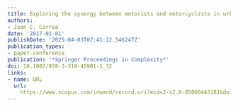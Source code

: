 ```yaml
---
title: Exploring the synergy between motorists and motorcyclists in urban mobilization
authors:
- Juan C. Correa
date: '2017-01-01'
publishDate: '2025-04-03T07:41:12.546247Z'
publication_types:
- paper-conference
publication: '*Springer Proceedings in Complexity*'
doi: 10.1007/978-3-319-45901-1_32
links:
- name: URL
  url: 
    https://www.scopus.com/inward/record.uri?eid=2-s2.0-85060443181&doi=10.1007%2f978-3-319-45901-1_32&partnerID=40&md5=c1d3ab89826d4b892d833e83ea2bb48a
---
```

